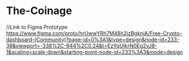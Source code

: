 # The-Coinage

//Link to Figma Prototype
https://www.figma.com/proto/hrUwwYRh7M48h2jzBgknjA/Free-Crypto-dashboard-(Community)?page-id=0%3A1&type=design&node-id=233-38&viewport=-338%2C-944%2C0.24&t=EzYqUIkrN0Eg2vJ8-1&scaling=scale-down&starting-point-node-id=233%3A3&mode=design

